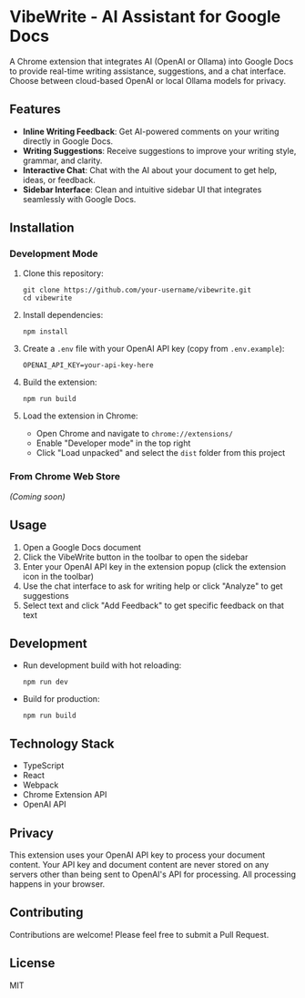 # VibeWrite - AI Assistant for Google Docs

A Chrome extension that integrates AI (OpenAI or Ollama) into Google Docs to provide real-time writing assistance, suggestions, and a chat interface. Choose between cloud-based OpenAI or local Ollama models for privacy.

## Features

-   **Inline Writing Feedback**: Get AI-powered comments on your writing directly in Google Docs.
-   **Writing Suggestions**: Receive suggestions to improve your writing style, grammar, and clarity.
-   **Interactive Chat**: Chat with the AI about your document to get help, ideas, or feedback.
-   **Sidebar Interface**: Clean and intuitive sidebar UI that integrates seamlessly with Google Docs.

## Installation

### Development Mode

1. Clone this repository:

    ```
    git clone https://github.com/your-username/vibewrite.git
    cd vibewrite
    ```

2. Install dependencies:

    ```
    npm install
    ```

3. Create a `.env` file with your OpenAI API key (copy from `.env.example`):

    ```
    OPENAI_API_KEY=your-api-key-here
    ```

4. Build the extension:

    ```
    npm run build
    ```

5. Load the extension in Chrome:
    - Open Chrome and navigate to `chrome://extensions/`
    - Enable "Developer mode" in the top right
    - Click "Load unpacked" and select the `dist` folder from this project

### From Chrome Web Store

_(Coming soon)_

## Usage

1. Open a Google Docs document
2. Click the VibeWrite button in the toolbar to open the sidebar
3. Enter your OpenAI API key in the extension popup (click the extension icon in the toolbar)
4. Use the chat interface to ask for writing help or click "Analyze" to get suggestions
5. Select text and click "Add Feedback" to get specific feedback on that text

## Development

-   Run development build with hot reloading:

    ```
    npm run dev
    ```

-   Build for production:
    ```
    npm run build
    ```

## Technology Stack

-   TypeScript
-   React
-   Webpack
-   Chrome Extension API
-   OpenAI API

## Privacy

This extension uses your OpenAI API key to process your document content. Your API key and document content are never stored on any servers other than being sent to OpenAI's API for processing. All processing happens in your browser.

## Contributing

Contributions are welcome! Please feel free to submit a Pull Request.

## License

MIT

